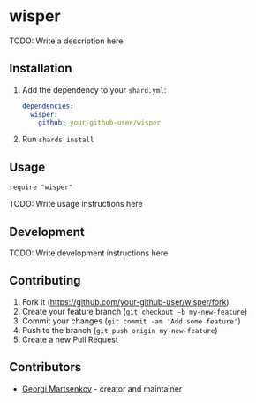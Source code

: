 # wisper

TODO: Write a description here

## Installation

1. Add the dependency to your `shard.yml`:

   ```yaml
   dependencies:
     wisper:
       github: your-github-user/wisper
   ```

2. Run `shards install`

## Usage

```crystal
require "wisper"
```

TODO: Write usage instructions here

## Development

TODO: Write development instructions here

## Contributing

1. Fork it (<https://github.com/your-github-user/wisper/fork>)
2. Create your feature branch (`git checkout -b my-new-feature`)
3. Commit your changes (`git commit -am 'Add some feature'`)
4. Push to the branch (`git push origin my-new-feature`)
5. Create a new Pull Request

## Contributors

- [Georgi Martsenkov](https://github.com/your-github-user) - creator and maintainer

